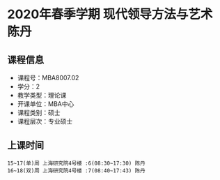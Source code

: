 # 2020年春季学期 现代领导方法与艺术 陈丹






## 课程信息

- 课程号：MBA8007.02
- 学分：2
- 教学类型：理论课
- 开课单位：MBA中心
- 课程类别：硕士
- 课程层次：专业硕士

## 上课时间

```
15~17(单)周 上海研究院4号楼 :6(08:30~17:30) 陈丹
16~18(双)周 上海研究院4号楼 :7(08:40~17:43) 陈丹
```

